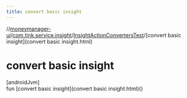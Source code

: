 ```yaml
---
title: convert basic insight
---
```

//[moneymanager-ui](../../../index.html)/[com.tink.service.insight](../index.html)/[InsightActionConvertersTest](index.html)/[convert basic insight](convert basic insight.html)



# convert basic insight



[androidJvm]\
fun [convert basic insight](convert basic insight.html)()




